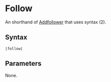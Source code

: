 # Follow

An shorthand of [Addfollower](Addfollower.md) that uses syntax (2). 

## Syntax

````
|follow|
````

## Parameters

None.
